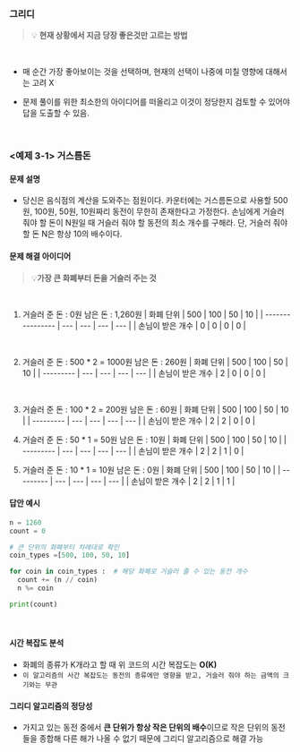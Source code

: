 ### 그리디

> 💡 **현재 상황에서 지금 당장 좋은것만 고르는 방법**

<br>

- 매 순간 가장 좋아보이는 것을 선택하며, 현재의 선택이 나중에 미칠 영향에 대해서는 고려 X

- 문제 풀이를 위한 최소한의 아이디어를 떠올리고 이것이 정당한지 검토할 수 있어야 답을 도출할 수 있음.

<br>

### <예제 3-1> 거스름돈

#### 문제 설명

- 당신은 음식점의 계산을 도와주는 점원이다. 카운터에는 거스름돈으로 사용할 500원, 100원, 50원, 10원짜리 동전이 무한히 존재한다고 가정한다. 손님에게 거슬러 줘야 할 돈이 N원일 때 거슬러 줘야 할 동전의 최소 개수를 구해라. 단, 거슬러 줘야 할 돈 N은 항상 10의 배수이다.
  <br>

#### 문제 해결 아이디어

> 💡**가장 큰 화폐부터 돈을 거슬러 주는 것**

<br>

1. 거슬러 준 돈 : 0원
   남은 돈 : 1,260원
   | 화폐 단위 | 500 | 100 | 50 | 10 |
   | ---------------- | --- | --- | --- | --- |
   | 손님이 받은 개수 | 0 | 0 | 0 | 0 |

  <br>

2. 거슬러 준 돈 : 500 \* 2 = 1000원
   남은 돈 : 260원
   | 화폐 단위 | 500 | 100 | 50 | 10 |
   | --------- | --- | --- | --- | --- |
   | 손님이 받은 개수 | 2 | 0 | 0 | 0 |

<br>

3. 거슬러 준 돈 : 100 \* 2 = 200원
   남은 돈 : 60원
   | 화폐 단위 | 500 | 100 | 50 | 10 |
   | --------- | --- | --- | --- | --- |
   | 손님이 받은 개수 | 2 | 2 | 0 | 0 |
   <br>

4. 거슬러 준 돈 : 50 \* 1 = 50원
   남은 돈 : 10원
   | 화폐 단위 | 500 | 100 | 50 | 10 |
   | --------- | --- | --- | --- | --- |
   | 손님이 받은 개수 | 2 | 2 | 1 | 0 |
   <br>

5. 거슬러 준 돈 : 10 \* 1 = 10원
   남은 돈 : 0원
   | 화폐 단위 | 500 | 100 | 50 | 10 |
   | --------- | --- | --- | --- | --- |
   | 손님이 받은 개수 | 2 | 2 | 1 | 1 |
   <br>

#### 답안 예시

```python
n = 1260
count = 0

# 큰 단위의 화폐부터 차례대로 확인
coin_types =[500, 100, 50, 10]

for coin in coin_types :  # 해당 화폐로 거슬러 줄 수 있는 동전 개수
  count += (n // coin)
  n %= coin

print(count)
```

<br>

#### 시간 복잡도 분석

- 화폐의 종류가 K개라고 할 때 위 코드의 시간 복잡도는 **O(K)**
- `이 알고리즘의 사간 복잡도는 동전의 종류에만 영향을 받고, 거슬러 줘야 하는 금액의 크기와는 무관`
  <br>

#### 그리디 알고리즘의 정당성

- 가지고 있는 동전 중에서 **큰 단위가 항상 작은 단위의 배수**이므로 작은 단위의 동전들을 종합해 다른 해가 나올 수 없기 때문에 그리디 알고리즘으로 해결 가능
